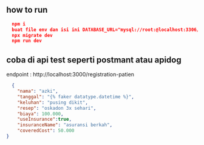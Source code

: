 ## how to run
```json
  npm i
  buat file env dan isi ini DATABASE_URL="mysql://root:@localhost:3306/klinik"
  npx migrate dev
  npm run dev
```

## coba di api test seperti postmant atau apidog 
endpoint : http://localhost:3000/registration-patien

```json
  {
    "nama": "azki",
    "tanggal": "{% faker datatype.datetime %}",
    "keluhan": "pusing dikit",
    "resep": "oskadon 3x sehari",
    "biaya": 100.000,
    "useInsurance":true,
    "insuranceName": "asuransi berkah",
    "coveredCost": 50.000
}

```
